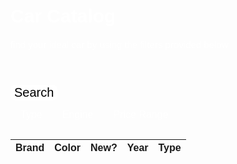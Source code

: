 <meta name="viewport" content="width=device-width, initial-scale=1.0">

<html>
    <h1> Car Catalog </h1>
       <p>find your ideal car by using the filters provided below</p>
        <header>
        </header>
            <div>
                <button class="searchbutton" id="search_button">Search</button>
                <div class="navbar">
                    <div class="dropdown">
                        <button class="dropbtn">Type<i class="fa fa-caret-down"></i></button>
                        <div class="dropdown-content">
                        <a href="#">Link 1</a>
                        <a href="#">Link 2</a>
                        <a href="#">Link 3</a>
                        </div>
                    </div> 
                    <div class="dropdown">
                        <button class="dropbtn">Engine <i class="fa fa-caret-down"></i></button>
                        <div class="dropdown-content">
                        <a href="#">Electric engine</a>
                        <a href="#">Internal Combustion Engine</a>
                        <a href="#">Hybrid engine</a>
                        </div>
                    </div> 
                    <div class="dropdown">
                        <button class="dropbtn">Price Range <i class="fa fa-caret-down"></i></button>
                        <div class="dropdown-content">
                        <a href="#">10-25k</a>
                        <a href="#">30-50k</a>
                        <a href="#">55-70k</a>
                        <a href="#">75k+</a>
                        </div>
                    </div> 
                    </div>
                <table class="table-latitude">
                <thead>
                    <tr>
                        <th>Brand</th>
                        <th>Color</th>
                        <th>New?</th>
                        <th>Year</th>
                        <th>Type</th>
                    </tr>
                    </thead>
                     <tbody id="result">
                    </tbody>
            </table>
            </div>
  </html>

<style>
    body {
        font-family: "Kanit", sans-serif;
        }

    .navbar {
        overflow: hidden;
    }

    .navbar a {
        float: left;
        font-size: 16px;
        color: white;
        text-align: center;
        padding: 14px 16px;
        text-decoration: none;
    }

    .dropdown {
        float: left;
        overflow: hidden;
    }

    .dropdown .dropbtn {
        font-size: 16px;  
        border: none;
        outline: none;
        color: white;
        padding: 14px 16px;
        background-color: inherit;
        font-family: inherit;
        margin: 0;
    }

    .navbar a:hover, .dropdown:hover .dropbtn {
        background-color: navy;
    }

    .dropdown-content {
        display: none;
        position: absolute;
        background-color: #f9f9f9;
        min-width: 160px;
        box-shadow: 0px 8px 16px 0px rgba(0,0,0,0.2);
        z-index: 1;
    }

    .dropdown-content a {
        float: none;
        color: black;
        padding: 12px 16px;
        text-decoration: none;
        display: block;
        text-align: left;
    }

    .dropdown-content a:hover {
        background-color: white;
    }

    .dropdown:hover .dropdown-content {
        display: block;
    }

    .searchbutton {
        background-color: white;
        border-radius: 8px;
        color: black;
        border: none;
        margin: 0;
        font-family: "Kanit", sans-serif;
        font-size: 20px;

    }

    .searchbutton:hover {
        color: rgb(4, 4, 43);
    }

    h1 {
        font-family: "Kanit", sans-serif;
        font-size: 30px;
        color: white;
    }

    p {
        font-family: "Kanit", sans-serif;
        font-size: 15px;
        color: white;
    }

</style>


<script>
    const btnSearch = document.getElementById("search_button");
    const resultContainer = document.getElementById("result");

    btnSearch.addEventListener('click', (event) => {
          var car_list = [
            { brand: "toyota", color: "white", is_new: "True", year: 2000, type: "van"},
            { brand: "honda", color: "red", is_new: "False", year: 1995, type: "suv"},
            { brand: "ferrari", color: "black", is_new: "True", year: 2015, type: "sports car"},
          ]

          for (const car of car_list){
              console.log(car);
          
              const tr = document.createElement("tr");
          
              const brand_ele = document.createElement("td");
              brand_ele.innerHTML = car.brand;

              const color_ele = document.createElement("td");
              color_ele.innerHTML = car.color;

              const isnew_ele = document.createElement("td");
              isnew_ele.innerHTML = car.isnew;

              const year_ele = document.createElement("td");
              year_ele.innerHTML = car.year.toString();

              const type_ele = document.createElement("td");
              type_ele.innerHTML = car.type;

          // this builds ALL td's (cells) into tr element
              tr.appendChild(brand_ele);
              tr.appendChild(color_ele);
              tr.appendChild(isnew_ele);
              tr.appendChild(year_ele);
              tr.appendChild(type_ele);

              resultContainer.appendChild(tr);
          }
    })

  </script>


